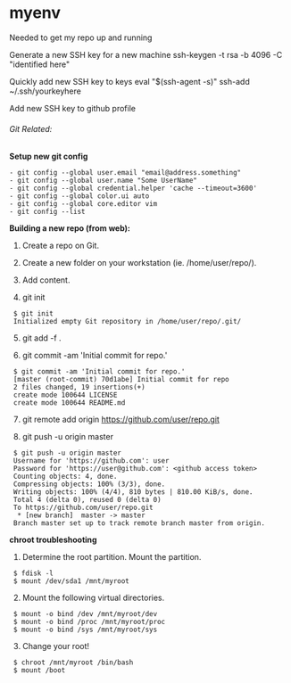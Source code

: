# myenv
Needed to get my repo up and running

Generate a new SSH key for a new machine
ssh-keygen -t rsa -b 4096 -C "identified here"

Quickly add new SSH key to keys
eval "$(ssh-agent -s)"
ssh-add ~/.ssh/yourkeyhere

Add new SSH key to github profile

###### Git Related:
**Setup new git config**

    - git config --global user.email "email@address.something"
    - git config --global user.name "Some UserName"
    - git config --global credential.helper 'cache --timeout=3600'
    - git config --global color.ui auto
    - git config --global core.editor vim
    - git config --list


**Building a new repo (from web):**

1. Create a repo on Git.

2. Create a new folder on your workstation (ie. /home/user/repo/).

3. Add content.

4. git init
```
 $ git init
 Initialized empty Git repository in /home/user/repo/.git/
```

5. git add -f .

6. git commit -am 'Initial commit for repo.'
```
 $ git commit -am 'Initial commit for repo.'
 [master (root-commit) 70d1abe] Initial commit for repo
 2 files changed, 19 insertions(+)
 create mode 100644 LICENSE
 create mode 100644 README.md
```

7. git remote add origin https://github.com/user/repo.git

8. git push -u origin master
```
 $ git push -u origin master
 Username for 'https://github.com': user
 Password for 'https://user@github.com': <github access token>
 Counting objects: 4, done.
 Compressing objects: 100% (3/3), done.
 Writing objects: 100% (4/4), 810 bytes | 810.00 KiB/s, done.
 Total 4 (delta 0), reused 0 (delta 0)
 To https://github.com/user/repo.git
  * [new branch]  master -> master
 Branch master set up to track remote branch master from origin.
```


**chroot troubleshooting**

1. Determine the root partition. Mount the partition.
```
 $ fdisk -l
 $ mount /dev/sda1 /mnt/myroot
```

2. Mount the following virtual directories.
```
 $ mount -o bind /dev /mnt/myroot/dev
 $ mount -o bind /proc /mnt/myroot/proc
 $ mount -o bind /sys /mnt/myroot/sys
```

3. Change your root!
```
 $ chroot /mnt/myroot /bin/bash
 $ mount /boot
```
